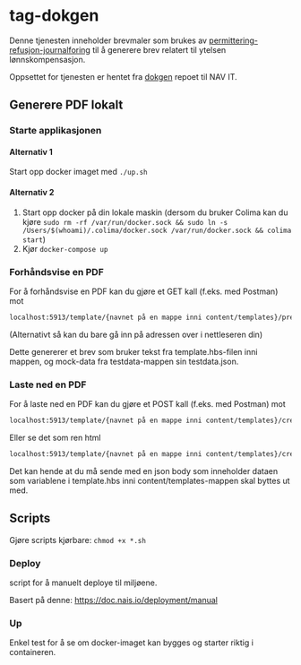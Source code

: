 # tag-dokgen

Denne tjenesten inneholder brevmaler som brukes av [permittering-refusjon-journalforing](https://github.com/navikt/permittering-refusjon-journalforing) til å generere brev relatert til ytelsen lønnskompensasjon.

Oppsettet for tjenesten er hentet fra [dokgen](https://github.com/navikt/familie-dokgen-java) repoet til NAV IT.

## Generere PDF lokalt

### Starte applikasjonen

#### Alternativ 1

Start opp docker imaget med `./up.sh`

#### Alternativ 2

1. Start opp docker på din lokale maskin (dersom du bruker Colima kan du kjøre `sudo rm -rf /var/run/docker.sock && sudo ln -s /Users/$(whoami)/.colima/docker.sock /var/run/docker.sock && colima start`)
2. Kjør `docker-compose up`

### Forhåndsvise en PDF

For å forhåndsvise en PDF kan du gjøre et GET kall (f.eks. med Postman) mot

```bash
localhost:5913/template/{navnet på en mappe inni content/templates}/preview-pdf/testdata
```
(Alternativt så kan du bare gå inn på adressen over i nettleseren din)

Dette genererer et brev som bruker tekst fra template.hbs-filen inni mappen, og mock-data fra testdata-mappen sin testdata.json.

### Laste ned en PDF

For å laste ned en PDF kan du gjøre et POST kall (f.eks. med Postman) mot

```bash
localhost:5913/template/{navnet på en mappe inni content/templates}/create-pdf
```

Eller se det som ren html

```bash
localhost:5913/template/{navnet på en mappe inni content/templates}/create-html
```

Det kan hende at du må sende med en json body som inneholder dataen som variablene i template.hbs inni content/templates-mappen skal byttes ut med.

## Scripts

Gjøre scripts kjørbare:
`chmod +x *.sh`

### Deploy

script for å manuelt deploye til miljøene.

Basert på denne: https://doc.nais.io/deployment/manual

### Up

Enkel test for å se om docker-imaget kan bygges og starter riktig i containeren.
